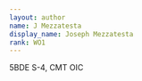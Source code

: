 ```yaml
---
layout: author
name: J Mezzatesta
display_name: Joseph Mezzatesta
rank: WO1
---
```

5﻿BDE S-4, CMT OIC